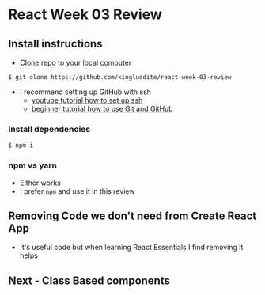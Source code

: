 # React Week 03 Review

## Install instructions
* Clone repo to your local computer

`$ git clone https://github.com/kingluddite/react-week-03-review`

* I recommend setting up GitHub with ssh
  * [youtube tutorial how to set up ssh](https://www.youtube.com/watch?v=Z3ELWci34cM&t=164s)
  * [beginner tutorial how to use Git and GitHub](https://www.youtube.com/watch?v=RGOj5yH7evk&t=1466s)

### Install dependencies
`$ npm i`

### npm vs yarn
* Either works
* I prefer `npm` and use it in this review

## Removing Code we don't need from Create React App
* It's useful code but when learning React Essentials I find removing it helps

## Next - Class Based components
